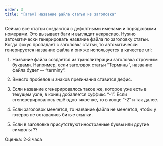 ```yaml
---
order: 3
title: "[arev] Название файла статьи из заголовка"
---
```


Сейчас все статьи создаются с дефолтными именами и порядковыми номерами. Это вызывает баги и выглядит некрасиво. Нужно автоматически генерировать название файла по заголовку статьи. Когда фокус пропадает с заголовка статьи, то автоматически генерируется название файла и оно же используется в качестве url:

1. Название файла создается из транслитерации заголовка строчным буквами. Например, если заголовок статьи “Термины”, название файла будет -- “terminy“.

2. Вместо пробелов и знаков препинания ставится дефис.

3. Если название сгенерировалось такое же, которое уже есть в текущем узле, в конец добаляется суффикс “-1”. Если сгенерерировалось ешё одно такое же, то в конце “-2” и так далее.

4. Если заголовок меняется, то название файла не меняется, чтобы у юзеров не оставались битые ссылки.

5. Если в заголовке присутствуют иностранные буквы или другие символы ??



Оценка: 2-3 часа